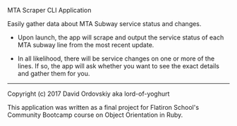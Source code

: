 MTA Scraper CLI Application

Easily gather data about MTA Subway service status and changes.

* Upon launch, the app will scrape and output the service status of each MTA subway line
from the most recent update.

* In all likelihood, there will be service changes on one or more of the lines. If so, 
the app will ask whether you want to see the exact details and gather them for you.







__________________
Copyright (c) 2017 David Ordovskiy aka lord-of-yoghurt

This application was written as a final project for Flatiron School's Community Bootcamp
course on Object Orientation in Ruby.
